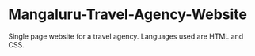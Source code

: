# Mangaluru-Travel-Agency-Website
Single page website for a travel agency. Languages used are HTML and CSS.
